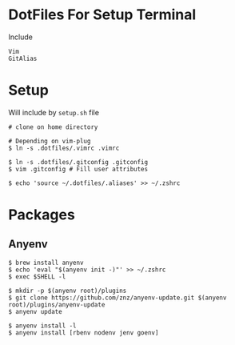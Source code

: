 # DotFiles For Setup Terminal
Include 
```
Vim
GitAlias
```

# Setup
Will include by `setup.sh` file
```shell
# clone on home directory 

# Depending on vim-plug
$ ln -s .dotfiles/.vimrc .vimrc

$ ln -s .dotfiles/.gitconfig .gitconfig
$ vim .gitconfig # Fill user attributes

$ echo 'source ~/.dotfiles/.aliases' >> ~/.zshrc
```

# Packages
## Anyenv
```shell
$ brew install anyenv
$ echo 'eval "$(anyenv init -)"' >> ~/.zshrc
$ exec $SHELL -l

$ mkdir -p $(anyenv root)/plugins
$ git clone https://github.com/znz/anyenv-update.git $(anyenv root)/plugins/anyenv-update
$ anyenv update

$ anyenv install -l
$ anyenv install [rbenv nodenv jenv goenv]
```
